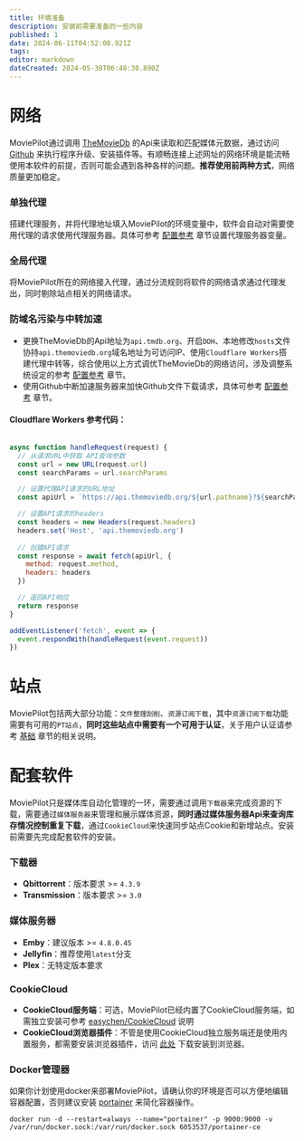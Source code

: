 ```yaml
---
title: 环境准备
description: 安装前需要准备的一些内容
published: 1
date: 2024-06-11T04:52:08.921Z
tags: 
editor: markdown
dateCreated: 2024-05-30T06:48:30.890Z
---
```


# 网络
MoviePilot通过调用 [TheMovieDb](https://api.themoviedb.org) 的Api来读取和匹配媒体元数据，通过访问 [Github](https://github.com) 来执行程序升级、安装插件等。有顺畅连接上述网址的网络环境是能流畅使用本软件的前提，否则可能会遇到各种各样的问题。**推荐使用前两种方式**，网络质量更加稳定。

### 单独代理
搭建代理服务，并将代理地址填入MoviePilot的环境变量中，软件会自动对需要使用代理的请求使用代理服务器。具体可参考 [配置参考](/configuration) 章节设置代理服务器变量。
### 全局代理
将MoviePilot所在的网络接入代理，通过分流规则将软件的网络请求通过代理发出，同时剔除站点相关的网络请求。
### 防域名污染与中转加速
- 更换TheMovieDb的Api地址为`api.tmdb.org`、开启`DOH`、本地修改`hosts`文件协持`api.themoviedb.org`域名地址为可访问IP、使用`Cloudflare Workers`搭建代理中转等，综合使用以上方式调优TheMovieDb的网络访问，涉及调整系统设定的参考 [配置参考](/configuration) 章节。
- 使用Github中断加速服务器来加快Github文件下载请求，具体可参考 [配置参考](/configuration) 章节。

#### Cloudflare Workers 参考代码：
```javascript

async function handleRequest(request) {
  // 从请求URL中获取 API查询参数
  const url = new URL(request.url)
  const searchParams = url.searchParams

  // 设置代理API请求的URL地址
  const apiUrl = `https://api.themoviedb.org/${url.pathname}?${searchParams.toString()}`

  // 设置API请求的headers
  const headers = new Headers(request.headers)
  headers.set('Host', 'api.themoviedb.org')
  
  // 创建API请求
  const response = await fetch(apiUrl, {
    method: request.method,
    headers: headers
  })

  // 返回API响应
  return response
}

addEventListener('fetch', event => {
  event.respondWith(handleRequest(event.request))
})
```


# 站点
MoviePilot包括两大部分功能：`文件整理刮削`、`资源订阅下载`，其中`资源订阅下载`功能需要有可用的`PT站点`，**同时这些站点中需要有一个可用于认证**，关于用户认证请参考 [基础](/basic) 章节的相关说明。

# 配套软件
MoviePilot只是媒体库自动化管理的一环，需要通过调用`下载器`来完成资源的下载，需要通过`媒体服务器`来管理和展示媒体资源，**同时通过媒体服务器Api来查询库存情况控制重复下载**，通过`CookieCloud`来快速同步站点Cookie和新增站点。安装前需要先完成配套软件的安装。

### 下载器
- **Qbittorrent**：版本要求 >= `4.3.9`
- **Transmission**：版本要求 >= `3.0`

### 媒体服务器
- **Emby**：建议版本 >= `4.8.0.45`
- **Jellyfin**：推荐使用`latest`分支
- **Plex**：无特定版本要求

### CookieCloud
- **CookieCloud服务端**：可选，MoviePilot已经内置了CookieCloud服务端，如需独立安装可参考 [easychen/CookieCloud](https://github.com/easychen/CookieCloud) 说明
- **CookieCloud浏览器插件**：不管是使用CookieCloud独立服务端还是使用内置服务，都需要安装浏览器插件，访问 [此处](https://github.com/easychen/CookieCloud/releases) 下载安装到浏览器。

### Docker管理器
如果你计划使用docker来部署MoviePilot，请确认你的环境是否可以方便地编辑容器配置，否则建议安装 [portainer](https://github.com/portainer/portainer) 来简化容器操作。
```shell
docker run -d --restart=always --name="portainer" -p 9000:9000 -v /var/run/docker.sock:/var/run/docker.sock 6053537/portainer-ce

```